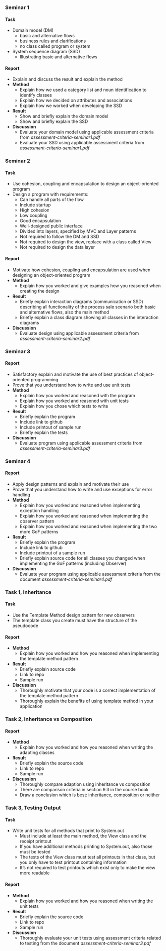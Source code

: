 <!-- TODO -->

### Seminar 1

#### Task

* Domain model (DM)
    * basic and alternative flows
    * business rules and clarifications
    * no class called program or system
* System sequence diagram (SSD)
    * Illustrating basic and alternative flows

#### Report

* Explain and discuss the result and explain the method
* <b>Method</b>
    * Explain how we used a category list and noun identification to identify classes
    * Explain how we decided on attributes and associations
    * Explain how we worked when developing the SSD
* <b>Result</b>
    * Show and briefly explain the domain model
    * Show and briefly explain the SSD
* <b>Discussion</b>
    * Evaluate your domain model using applicable assessment criteria from <i>assessment-criteria-seminar1.pdf</i>
    * Evaluate your SSD using applicable assessment criteria from <i>assessment-criteria-seminar1.pdf</i>

### Seminar 2

#### Task

* Use cohesion, coupling and encapsulation to design an object-oriented program
* Design a program with requirements:
    * Can handle all parts of the flow
    * Include startup
    * High cohesion
    * Low coupling
    * Good encapsulation
    * Well-designed public interface
    * Divided into layers, specified by MVC and Layer patterns
    * Not required to follow the DM and SSD
    * Not required to design the view, replace with a class called View
    * Not required to design the data layer

#### Report

* Motivate how cohesion, coupling and encapsulation are used when designing an object-oriented program
* <b>Method</b>
    * Explain how you worked and give examples how you reasoned when creating the design
* <b>Result</b>
    * Briefly explain interaction diagrams (communication or SSD) describing all functionality of the process sale scenario both basic and alternative flows, also the main method
    * Briefly explain a class diagram showing all classes in the interaction diagrams
* <b>Discussion</b>
    * Evaluate design using applicable assessment criteria from <i>assessment-criteria-seminar2.pdf</i>

### Seminar 3

<!-- #### Task -->

<!-- * Apply several best practices of object-oriented programming -->
<!-- * Write a program implementing the basic flow, the startup scenario, and the alternative flow 3-4b which was designed in seminar 2 (class diagram and communication diagram) -->
<!-- * Not required to program any other alternative flow apart from 3-4b -->
<!-- * Not required to add other functionality -->
<!-- * Not required to code the view -->
<!-- * No requirements on databases or external systems -->
<!-- * Compilable and executable -->
<!-- * Program in Java -->
<!-- * No exceptions -->
<!-- * Follow all guidelines in chapter six in the textbook -->
<!-- * Try to follow the design from seminar two -->
<!-- * High cohesion -->
<!-- * Low coupling -->
<!-- * Good encapsulation -->
<!-- * Well-defined public interface -->
<!-- * Unit tests for all classes in layers controller, model and integration that do not only contain getters, constructors, values or only print -->

#### Report

* Satisfactory explain and motivate the use of best practices of object-oriented programming
* Prove that you understand how to write and use unit tests
* <b>Method</b>
    * Explain how you worked and reasoned with the program
    * Explain how you worked and reasoned with unit tests
    * Explain how you chose which tests to write
* <b>Result</b>
    * Briefly explain the program
    * Include link to github
    * Include printout of sample run
    * Briefly explain the tests
* <b>Discussion</b>
    * Evaluate program using applicable assessment criteria from <i>assessment-criteria-seminar3.pdf</i>

### Seminar 4

<!-- #### Task -->

<!-- * When passed a list of all bought items, it tells a sum to be reduced from the total cost of the entire sale. The sum is zero if there’s no discount -->
<!-- * Use exceptions to handle alternative flow 3-4a -->
 <!-- * Exceptions shall be thrown to indicate that a search as been made for an identifier that did not exist in the inventory catalog -->
<!-- * Use exceptions to indicate that the database can not be called -->
 <!-- * Simulate this situation by always throwing a database failure when a search is made for a particular, hardcoded item identifier -->
<!-- * Choose between checked and unchecked exceptions -->
<!-- * Use the correct abstraction level for exceptions -->
<!-- * Name the exception after the error condition -->
<!-- * Include information about the error condition -->
<!-- * Use functionality provided in java.lang.Exception -->
<!-- * Write javadoc comments for all exceptions -->
<!-- * An object shall not change state if an exception is thrown -->
<!-- * Notify users -->
<!-- * Notify developers -->
<!-- * Write unit tests for the exception handling -->
<!-- * The program shall produce the following output: -->
 <!-- * User interface shall show an informative message when an exception is caught in the view -->
 <!-- * An error report shall be written to a log (file) when an exception is caught -->
<!-- * Use observer pattern to implement observers: -->
 <!-- * TotalRevenueView -->
 <!-- * TotalRevenueFileOutput -->
 <!-- * Shall never call the controller or any other class, update instead using the Observer pattern -->
<!-- * Use two more GoF patterns apart from Observer and Template method -->
 <!-- * Suggestion is to turn some registry/database into singleton or use Strategy (maybe also Composite) for discount calculation -->
 <!-- * Not allowed to copy entire files or classes from code samples written at the lectures -->

#### Report

* Apply design patterns and explain and motivate their use
* Prove that you understand how to write and use exceptions for error handling
* <b>Method</b>
    * Explain how you worked and reasoned when implementing exception handling
    * Explain how you worked and reasoned when implementing the observer pattern
    * Explain how you worked and reasoned when implementing the two more GoF patterns
* <b>Result</b>
    * Briefly explain the program
    * Include link to github
    * Include printout of a sample run
    * Briefly explain source code for all classes you changed when implementing the GoF patterns (including Observer)
* <b>Discussion</b>
    * Evaluate your program using applicable assessment criteria from the document <i>assessment-criteria-seminar4.pdf</i>

### Task 1, Inheritance

#### Task

* Use the Template Method design pattern for new observers
* The template class you create must have the structure of the pseudocode

#### Report

* <b>Method</b>
    * Explain how you worked and how you reasoned when implementing the template method pattern
* <b>Result</b>
    * Briefly explain source code
    * Link to repo
    * Sample run
* <b>Discussion</b>
    * Thoroughly motivate that your code is a correct implementation of the template method pattern
    * Thoroughly explain the benefits of using template method in your application

### Task 2, Inheritance vs Composition

<!-- IDEA: https://www.youtube.com/watch?v=hxGOiiR9ZKg -->

<!-- #### Task -->

<!-- * Adapt any class in the java libraries from Oracle -->
<!-- * Write one new class that adapts using inheritance, and another new class that adapts using composition -->
<!-- * Write a main method which instantiates your new classes and executes the adaptions -->
<!-- * Must include printouts illustrating how your classes work -->

#### Report

* <b>Method</b>
    * Explain how you worked and how you reasoned when writing the adapting classes
* <b>Result</b>
    * Briefly explain the source code
    * Link to repo
    * Sample run
* <b>Discussion</b>
    * Thoroughly compare adaption using inheritance vs composition
    * There are comparison criteria in section 9.3 in the course book
    * Draw a conclusion which is best: inheritance, composition or neither

### Task 3, Testing Output

#### Task

* Write unit tests for all methods that print to System.out
    * Must include at least the main method, the View class and the receipt printout
    * If you have additional methods printing to System.out, also those must be tested
    * The tests of the View class must test all printouts in that class, but you only have to test printout containing information
    * It’s not required to test printouts which exist only to make the view more readable

#### Report

* <b>Method</b>
    * Explain how you worked and how you reasoned when writing the unit tests
* <b>Result</b>
    * Briefly explain the source code
    * Link to repo
    * Sample run
* <b>Discussion</b>
    * Thoroughly evaluate your unit tests using assessment criteria related to testing from the document <i>assessment-criteria-seminar3.pdf</i>

<!-- ### History -->

<!-- #### Seminar 4 Feedback -->

<!-- * Tests that test exceptions actually work -->
<!-- * Check all requirements -->
<!-- * Check all javadoc -->
<!-- * Do not catch errors to throw another error -->
<!-- * No empty catch -->
<!-- * Do not print the error message to the user -->
<!-- * The @throws comments in the javadoc doesn't explain when the exception is thrown. -->
<!-- * The call to Sale on line 59 in Controller shall be made inside the try block. As it is now, null will be passed to sale.addItem if inventoryDB throws an exception. -->
<!-- * It's not a good idea to print the message from the exception (e.getMessage()) to the user. This means that the user interface is created in the layer where the exception was created, even though the printing takes place in the view. It's not at all certain that the developer writing the code where the exception is created knows that the message will be displayed to the user. -->
<!-- * I can't see a reason to place TotalRevenueFileOutput in the model. It's either a part of the user interface (view layer) or an external system (integration layer). -->
<!-- * TotalRevenueFileOutput prints to the view. The method writeFile is never called. -->
<!-- * It's wrong to instantiate the classes implementing the observer interface in the observed class, since that makes the observed class depend on the implementations. That way, the observed class needs to be changed if other observer implementations shall be used. -->
<!-- * Logging -->
<!-- * AccountingDB does not do anything -->
<!-- * Manually add item if ID not found - not needed?? -->
<!-- * Read the entire flow -->

<!-- #### Questions -->

<!-- * Does seminar 3 require anything special or does seminar 4 cover it? - hand in seminar 4 to cover both -->
<!-- * Do we just update the seminar 1 and 2 to fit to seminar 4? - update seminar 1 and 2 according to feedback -->
<!-- * Did I understand Task 1? - yes -->
<!-- * Is there to many system.out in receipt? - no, should be a printer though -->
<!-- * Are observers allowed to break the layers? (The integration and view observers interact with model abstract/interface) - yeah kinda -->
<!-- * Instantiate the classes implementing the observer interface in the observed class - create observers in view -->
<!-- * Task 1 abstract or interface - needed interface in abstract -->
<!-- * What are checked exceptions - checked under compilation, custom exceptions (unlike dividing with 0 that are low level) -->
<!-- * What are abstraction levels for exceptions - where are exceptions thrown and catched in the program, our instance: everything catched in view -->
<!-- * What is high cohesion - classes and functions are specialized and do one thing great unlike multitasking -->
<!-- * What is low coupling - low amount of connections to other components, a change in one class does not mean all other classes need change -->
<!-- * What is good encapsulation - hide the unimportant tech stuff for the more important solution and greater readability -->

<!-- #### Notes from TA -->

<!-- * FileOutput should be in integration -->
<!-- * Remove e.getMessage -->
<!-- * Two errors in additem -->
<!-- * Add specific exceptions -->
<!-- * All exceptions handled in view -->
<!-- * No business logic in controller -->
<!-- * No printouts in controller -->
<!-- * Printouts only in folder view or receipt -->
<!-- * Printer in physical layer -->
<!-- * Record for DTO -->
<!-- * Controller requests information and packages to DTOs -->
<!-- * View only has reference to controller and DTO -->
<!-- * No triangle reference -->
<!-- * Create observers in view -->
<!-- * General exception in observer abstract -->
<!-- * Move catch to handleErrors -->
